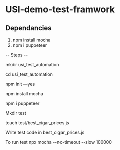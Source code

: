 # USI-demo-test-framwork

## Dependancies 

1. npm install mocha
2. npm i puppeteer 


-- Steps -- 

mkdir usi_test_automation

cd usi_test_automation

npm init —yes

npm install mocha

npm i puppeteer

Mkdir test

touch test/best_cigar_prices.js

Write test code in best_cigar_prices.js

To run test
npx mocha --no-timeout --slow 100000
